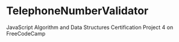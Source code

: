 # TelephoneNumberValidator
JavaScript  Algorithm and Data Structures Certification Project 4 on FreeCodeCamp
